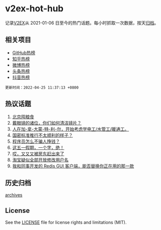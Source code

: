 # v2ex-hot-hub

 记录[V2EX](https://www.v2ex.com/)从 2021-01-06 日至今的热门话题。每小时抓取一次数据，按天[归档](archives)。
 
 ## 相关项目

- [GitHub热榜](https://github.com/snaildev/github-hot-hub)
- [知乎热榜](https://github.com/snaildev/zhihu-hot-hub)
- [微博热榜](https://github.com/snaildev/weibo-hot-hub)
- [头条热榜](https://github.com/snaildev/toutiao-hot-hub)
- [抖音热榜](https://github.com/snaildev/douyin-hot-hub)


 `更新时间：2022-04-25 11:37:13 +0800`

## 热议话题

1. [北京囤粮食](https://www.v2ex.com/t/848958)
1. [戴眼镜的诸位，你们如何清洁镜片？](https://www.v2ex.com/t/848909)
1. [人在加-拿-大蒙-特-利-尔，开始考虑学电工/水管工/暖通工。](https://www.v2ex.com/t/848916)
1. [国密标准推行不太顺利的样子？](https://www.v2ex.com/t/848968)
1. [程序员怎么不骗人挣钱？](https://www.v2ex.com/t/848914)
1. [这五一假期，一个字，绝！](https://www.v2ex.com/t/848952)
1. [哎，又又又被房东赶出来了](https://www.v2ex.com/t/849007)
1. [淘宝疑似全部开放修改用户名](https://www.v2ex.com/t/849042)
1. [我和同事开发的 Redis GUI 客户端，能否替换你正在用的那一款](https://www.v2ex.com/t/849043)

## 历史归档

[archives](archives)

## License

See the [LICENSE](LICENSE) file for license rights and limitations (MIT).

